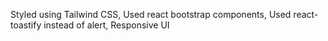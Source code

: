 Styled using Tailwind CSS,
Used react bootstrap components,
Used react-toastify instead of alert,
Responsive UI